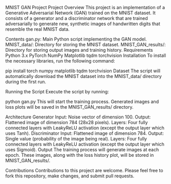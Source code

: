 MNIST GAN Project
Project Overview
This project is an implementation of a Generative Adversarial Network (GAN) trained on the MNIST dataset. It consists of a generator and a discriminator network that are trained adversarially to generate new, synthetic images of handwritten digits that resemble the real MNIST data.

Contents
gan.py: Main Python script implementing the GAN model.
MNIST_data/: Directory for storing the MNIST dataset.
MNIST_GAN_results/: Directory for storing output images and training history.
Requirements
Python 3.x
PyTorch
NumPy
Matplotlib
tqdm
torchvision
Installation
To install the necessary libraries, run the following command:


pip install torch numpy matplotlib tqdm torchvision
Dataset
The script will automatically download the MNIST dataset into the MNIST_data/ directory during the first run.

Running the Script
Execute the script by running:


python gan.py
This will start the training process. Generated images and loss plots will be saved in the MNIST_GAN_results/ directory.

Architecture
Generator
Input: Noise vector of dimension 100.
Output: Flattened image of dimension 784 (28x28 pixels).
Layers: Four fully connected layers with LeakyReLU activation (except the output layer which uses Tanh).
Discriminator
Input: Flattened image of dimension 784.
Output: Single value (probability of the image being real).
Layers: Four fully connected layers with LeakyReLU activation (except the output layer which uses Sigmoid).
Output
The training process will generate images at each epoch. These images, along with the loss history plot, will be stored in MNIST_GAN_results/.

Contributions
Contributions to this project are welcome. Please feel free to fork this repository, make changes, and submit pull requests.
